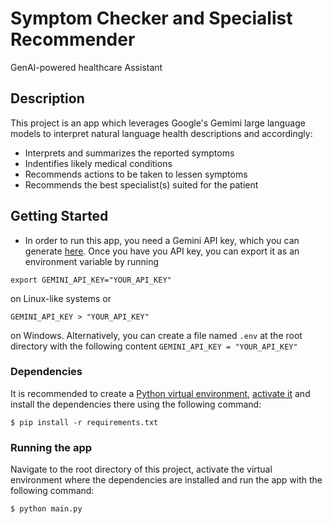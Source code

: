 # Symptom Checker and Specialist Recommender

GenAI-powered healthcare Assistant

## Description
This project is an app which leverages Google's Gemimi large 
language models to interpret natural language health 
descriptions and accordingly:

- Interprets and summarizes the reported symptoms
- Indentifies likely medical conditions
- Recommends actions to be taken to lessen symptoms
- Recommends the best specialist(s) suited for the patient

## Getting Started
- In order to run this app, you need a Gemini API key, which you 
can generate [here](https://ai.google.dev/gemini-api/docs/api-key).
Once you have you API key, you can export it as an environment
variable by running
````commandline
export GEMINI_API_KEY="YOUR_API_KEY"
````
on Linux-like systems or
````commandline
GEMINI_API_KEY > "YOUR_API_KEY"
````
on Windows.
Alternatively, you can create a file named `.env` at the 
root directory with the following content
`GEMINI_API_KEY = "YOUR_API_KEY"`

### Dependencies
It is recommended to create a [Python virtual environment](https://docs.python.org/3/library/venv.html), 
[activate it](https://packaging.python.org/en/latest/guides/installing-using-pip-and-virtual-environments/) 
and install the dependencies there using the following command:
````commandline
$ pip install -r requirements.txt
````


### Running the app
Navigate to the root directory of this project, activate the 
virtual environment where the dependencies are installed and 
run the app with the following command:
````commandline
$ python main.py
````
